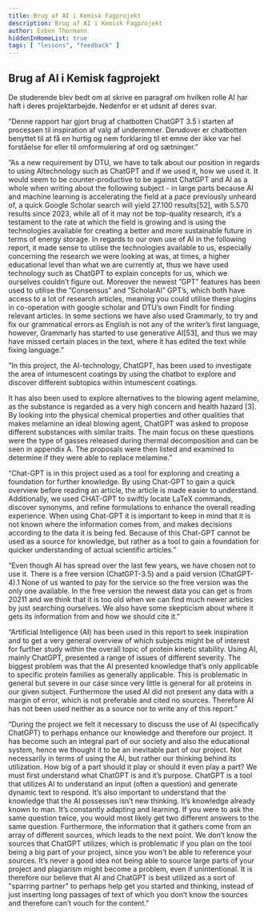 ```yaml
---
title: Brug af AI i Kemisk Fagprojekt
description: Brug af AI i Kemisk Fagprojekt
author: Esben Thormann
hiddenInHomeList: true
tags: [ "lessons", "feedback" ]
---
```


## Brug af AI i Kemisk fagprojekt

De studerende blev bedt om at skrive en paragraf om hvilken rolle AI har
haft i deres projektarbejde. Nedenfor er et udsnit af deres svar.

”Denne rapport har gjort brug af chatbotten ChatGPT 3.5 i starten af
processen til inspiration af valg af underemner. Derudover er chatbotten
benyttet til at få en hurtig og nem forklaring til et emne der ikke var
hel forståelse for eller til omformulering af ord og sætninger.”

”As a new requirement by DTU, we have to talk about our position in
regards to using AItechnology such as ChatGPT and if we used it, how we
used it. It would seem to be counter-productive to be against ChatGPT
and AI as a whole when writing about the following subject - in large
parts because AI and machine learning is accelerating the field at a
pace previously unheard of, a quick Google Scholar search will yield
27.100 results\[52\], with 5.570 results since 2023, while all of it may
not be top-quality research, it’s a testament to the rate at which the
field is growing and is using the technologies available for creating a
better and more sustainable future in terms of energy storage. In
regards to our own use of AI in the following report, it made sense to
utilise the technologies available to us, especially concerning the
research we were looking at was, at times, a higher educational level
than what we are currently at, thus we have used technology such as
ChatGPT to explain concepts for us, which we ourselves couldn’t figure
out. Moreover the newest ”GPT” features has been used to utilise the
”Consensus” and ”ScholarAI” GPT’s, which both have access to a lot of
research articles, meaning you could utilise these plugins in
co-operation with google scholar and DTU’s own FindIt for finding
relevant articles. In some sections we have also used Grammarly, to try
and fix our grammatical errors as English is not any of the writer’s
first language, however, Grammarly has started to use generative
AI\[53\], and thus we may have missed certain places in the text, where
it has edited the text while fixing language.”

”In this project, the AI-technology, ChatGPT, has been used to
investigate the area of intumescent coatings by using the chatbot to
explore and discover different subtopics within intumescent coatings.

It has also been used to explore alternatives to the blowing agent
melamine, as the substance is regarded as a very high concern and health
hazard \[3\]. By looking into the physical chemical properties and other
qualities that makes melamine an ideal blowing agent, ChatGPT was asked
to propose different substances with similar traits. The main focus on
these questions were the type of gasses released during thermal
decomposition and can be seen in appendix A. The proposals were then
listed and examined to determine if they were able to replace melamine.”

“Chat-GPT is in this project used as a tool for exploring and creating a
foundation for further knowledge. By using Chat-GPT to gain a quick
overview before reading an article, the article is made easier to
understand. Additionally, we used CHAT-GPT to swiftly locate LaTeX
commands, discover synonyms, and refine formulations to enhance the
overall reading experience. When using Chat-GPT it is important to keep
in mind that it is not known where the information comes from, and makes
decisions according to the data it is being fed. Because of this
Chat-GPT cannot be used as a source for knowledge, but rather as a tool
to gain a foundation for quicker understanding of actual scientific
articles.”

“Even though AI has spread over the last few years, we have chosen not
to use it. There is a free version (ChatGPT-3.5) and a paid version
(ChatGPT-4).1 None of us wanted to pay for the service so the free
version was the only one available. In the free version the newest data
you can get is from 20211 and we think that it is too old when we can
find much newer articles by just searching ourselves. We also have some
skepticism about where it gets its information from and how we should
cite it.”

“Artificial Intelligence (AI) has been used in this report to seek
inspiration and to get a very general overview of which subjects might
be of interest for further study within the overall topic of protein
kinetic stability. Using AI, mainly ChatGPT, presented a range of issues
of different severity. The biggest problem was that the AI presented
knowledge that’s only applicable to specific protein families as
generally applicable. This is problematic in general but severe in our
case since very little is general for all proteins in our given subject.
Furthermore the used AI did not present any data with a margin of error,
which is not preferable and cited no sources. Therefore AI has not been
used neither as a source nor to write any of this report.”

“During the project we felt it necessary to discuss the use of AI
(specifically ChatGPT) to perhaps enhance our knowledge and therefore
our project. It has become such an integral part of our society and also
the educational system, hence we thought it to be an inevitable part of
our project. Not necessarily in terms of using the AI, but rather our
thinking behind its utilization. How big of a part should it play or
should it even play a part? We must first understand what ChatGPT is and
it’s purpose. ChatGPT is a tool that utilizes AI to understand an input
(often a question) and generate dynamic text to respond. It’s also
important to understand that the knowledge that the AI possesses isn’t
new thinking. It’s knowledge already known to man. It’s constantly
adapting and learning. If you were to ask the same question twice, you
would most likely get two different answers to the same question.
Furthermore, the information that it gathers come from an array of
different sources, which leads to the next point. We don’t know the
sources that ChatGPT utilizes, which is problematic if you plan on the
tool being a big part of your project, since you won’t be able to
reference your sources. It’s never a good idea not being able to source
large parts of your project and plagiarism might become a problem, even
if unintentional. It is therefore our believe that AI and ChatGPT is
best utilized as a sort of "sparring partner" to perhaps help get you
started and thinking, instead of just inserting long passages of text of
which you don’t know the sources and therefore can’t vouch for the
content.”

